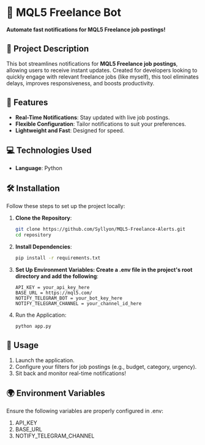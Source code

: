 # 🚀 MQL5 Freelance Bot
**Automate fast notifications for MQL5 Freelance job postings!**

## 🎯 Project Description
This bot streamlines notifications for **MQL5 Freelance job postings**, allowing users to receive instant updates. 
Created for developers looking to quickly engage with relevant freelance jobs (like myself), this tool eliminates delays, improves responsiveness, and boosts productivity.

## 🌟 Features
- **Real-Time Notifications**: Stay updated with live job postings.
- **Flexible Configuration**: Tailor notifications to suit your preferences.
- **Lightweight and Fast**: Designed for speed.
  
## 💻 Technologies Used
- **Language**: Python

## 🛠️ Installation
Follow these steps to set up the project locally:
1. **Clone the Repository**:
   ```bash
   git clone https://github.com/Syllyon/MQL5-Freelance-Alerts.git
   cd repository
2. **Install Dependencies**:
   ```bash
   pip install -r requirements.txt
3. **Set Up Environment Variables: Create a .env file in the project's root directory and add the following**:
   ```text
   API_KEY = your_api_key_here
   BASE_URL = https://mql5.com/
   NOTIFY_TELEGRAM_BOT = your_bot_key_here
   NOTIFY_TELEGRAM_CHANNEL = your_channel_id_here
4. Run the Application:
   ```bash
   python app.py

## 🧪 Usage
1. Launch the application.
2. Configure your filters for job postings (e.g., budget, category, urgency).
3. Sit back and monitor real-time notifications!

## 🌍 Environment Variables
Ensure the following variables are properly configured in .env:
1. API_KEY
2. BASE_URL
3. NOTIFY_TELEGRAM_CHANNEL
